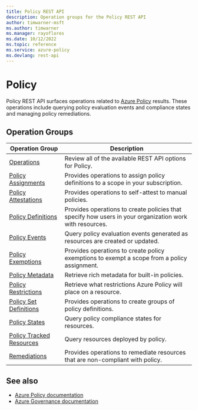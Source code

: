 ```yaml
---
title: Policy REST API
description: Operation groups for the Policy REST API
author: timwarner-msft
ms.author: timwarner
ms.manager: rayoflores
ms.date: 10/12/2022
ms.topic: reference
ms.service: azure-policy
ms.devlang: rest-api
---
```

# Policy

Policy REST API surfaces operations related to [Azure Policy](/azure/governance/policy) results. These operations include querying policy evaluation events and compliance states and managing policy remediations.

## Operation Groups

| Operation Group | Description |
|-----------------|-------------|
| [Operations](xref:management.azure.com.policy.operations) | Review all of the available REST API options for Policy. |
| [Policy Assignments](xref:management.azure.com.policy.policyassignments)       | Provides operations to assign policy definitions to a scope in your subscription. |
| [Policy Attestations](xref:management.azure.com.policy.policyattestations) | Provides operations to self-attest to manual policies. |
| [Policy Definitions](xref:management.azure.com.policy.policydefinitions)       | Provides operations to create policies that specify how users in your organization work with resources. |
| [Policy Events](xref:management.azure.com.policy.policyevents) | Query policy evaluation events generated as resources are created or updated. |
| [Policy Exemptions](xref:management.azure.com.policy.policyexemptions)         | Provides operations to create policy exemptions to exempt a scope from a policy assignment. |
| [Policy Metadata](xref:management.azure.com.policy.policymetadata) | Retrieve rich metadata for built-in policies. |
| [Policy Restrictions](xref:management.azure.com.policy.policyrestrictions) | Retrieve what restrictions Azure Policy will place on a resource. |
| [Policy Set Definitions](xref:management.azure.com.policy.policysetdefinitions)       | Provides operations to create groups of policy definitions. |
| [Policy States](xref:management.azure.com.policy.policystates) | Query policy compliance states for resources. |
| [Policy Tracked Resources](xref:management.azure.com.policy.policytrackedresources) | Query resources deployed by policy. |
| [Remediations](xref:management.azure.com.policy.remediations) | Provides operations to remediate resources that are non-compliant with policy. |

## See also

- [Azure Policy documentation](/azure/governance/policy/)
- [Azure Governance documentation](/azure/governance/)